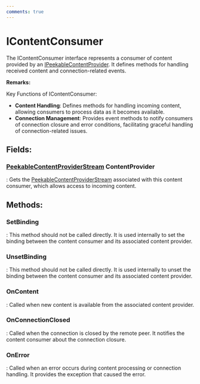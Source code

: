 ```yaml
---
comments: true
---
```

# IContentConsumer

The IContentConsumer interface represents a consumer of content provided by an [IPeekableContentProvider](IPeekableContentProvider.md). It defines methods for handling received content and connection-related events. 

**Remarks:**

Key Functions of IContentConsumer: 

- **Content Handling**: Defines methods for handling incoming content, allowing consumers to process data as it becomes available. 
- **Connection Management**: Provides event methods to notify consumers of connection closure and error conditions, facilitating graceful handling of connection-related issues. 



## **Fields**:
### **[PeekableContentProviderStream](../Streams/PeekableContentProviderStream.md) ContentProvider**
: Gets the [PeekableContentProviderStream](../Streams/PeekableContentProviderStream.md) associated with this content consumer, which allows access to incoming content. 
## **Methods**:

### **SetBinding**
: This method should not be called directly. It is used internally to set the binding between the content consumer and its associated content provider. 

### **UnsetBinding**
: This method should not be called directly. It is used internally to unset the binding between the content consumer and its associated content provider. 

### **OnContent**
: Called when new content is available from the associated content provider. 

### **OnConnectionClosed**
: Called when the connection is closed by the remote peer. It notifies the content consumer about the connection closure. 

### **OnError**
: Called when an error occurs during content processing or connection handling. It provides the exception that caused the error. 